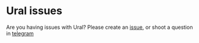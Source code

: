# Ural issues

Are you having issues with Ural? Please create an [issue](https://github.com/ural-jobs/issues/issues), or shoot a question in [telegram](https://t.me/ural_jobs)
